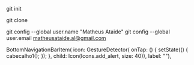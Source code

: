 git init

git clone


git config --global user.name "Matheus Ataide"
git config --global user.email matheusataide.al@gmail.com



BottomNavigationBarItem(
              icon: GestureDetector(
                  onTap: () {
                    setState(() {
                      cabecalho1();
                    });
                  },
                  child: Icon(Icons.add_alert, size: 40)),
              label: ""),
